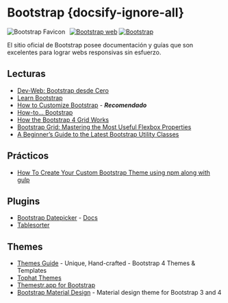 # Bootstrap {docsify-ignore-all}

<img src="/dev.web/assets/img/bootstrap-favicon.png" alt="Bootstrap Favicon" style="float:left;margin-right:10px;" />[![Bootstrap web](https://badgen.net/badge/www/getbootstrap.com/cyan)](https://getbootstrap.com/) [![Bootstrap](https://badgen.net/github/stars/twbs/bootstrap)](https://github.com/twbs/bootstrap)

El sitio oficial de Bootstrap posee documentación y guías que son excelentes para lograr webs responsivas sin esfuerzo.

## Lecturas

- [Dev-Web: Bootstrap desde Cero](/u/unidad3.md#bootstrap)
- [Learn Bootstrap](https://www.sitepoint.com/learn/bootstrap/)
- [How to Customize Bootstrap](https://uxplanet.org/how-to-customize-bootstrap-b8078a011203) - **_Recomendado_**
- [How-to… Bootstrap](https://medium.com/wdstack/how-to-bootstrap-94abe3525442)
- [How the Bootstrap 4 Grid Works](https://uxplanet.org/how-the-bootstrap-4-grid-works-a1b04703a3b7)
- [Bootstrap Grid: Mastering the Most Useful Flexbox Properties](https://www.sitepoint.com/bootstrap-grid-mastering-flexbox/)
- [A Beginner’s Guide to the Latest Bootstrap Utility Classes](https://www.sitepoint.com/bootstrap-utility-classes/)

## Prácticos

- [How To Create Your Custom Bootstrap Theme using npm along with gulp](https://levelup.gitconnected.com/create-your-bootstrap-theme-4228aca9117a)

## Plugins

- [Bootstrap Datepicker](https://github.com/uxsolutions/bootstrap-datepicker) - [Docs](https://bootstrap-datepicker.readthedocs.io/en/latest/)
- [Tablesorter](https://github.com/christianbach/tablesorter)

## Themes

- [Themes Guide](http://themes.guide/#freebies) - Unique, Hand-crafted - Bootstrap 4 Themes & Templates
- [Tophat Themes](https://themesguide.github.io/top-hat/dist/)
- [Themestr.app for Bootstrap](https://themestr.app/)
- [Bootstrap Material Design](https://github.com/FezVrasta/bootstrap-material-design) - Material design theme for Bootstrap 3 and 4
